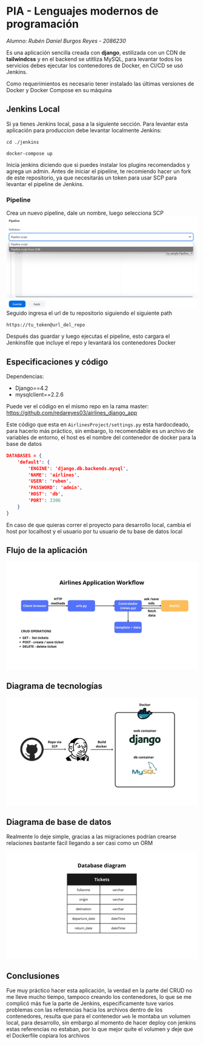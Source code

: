 # PIA - Lenguajes modernos de programación

*Alumno: Rubén Daniel Burgos Reyes - 2086230*

Es una aplicación sencilla creada con **django**, estilizada 
con un CDN de **tailwindcss** y en el backend se utitliza
MySQL, para levantar todos los servicios debes ejecutar los 
contenedores de Docker, en CI/CD se usó Jenkins. 

Como requerimientos es necesario tener instalado las últimas
versiones de Docker y Docker Compose en su máquina

## Jenkins Local
Si ya tienes Jenkins local, pasa a la siguiente sección. Para levantar esta aplicación para produccion debe levantar 
localmente Jenkins: 

```shell
cd ./jenkins
```
```shell
docker-compose up
```
Inicia jenkins diciendo que si puedes instalar los plugins recomendados
y agrega un admin. Antes de iniciar el pipeline, te recomiendo hacer un fork
de este repositorio, ya que necesitarás un token para usar SCP
para levantar el pipeline de Jenkins.

### Pipeline
Crea un nuevo pipeline, dale un nombre, luego selecciona SCP ![img.png](assets/img.png) 
Seguido ingresa el url de tu repositorio siguiendo el siguiente path

````shell
https://tu_token@url_del_repo
````

Después das guardar y luego ejecutas el pipeline, esto cargara el Jenkinsfile que
incluye el repo y levantará los contenedores Docker

## Especificaciones y código

Dependencias: 
- Django==4.2
- mysqlclient==2.2.6

Puede ver el código en el mismo repo en la rama master: 
https://github.com/redareyes03/airlines_django_app

Este código que esta en `AirlinesProject/settings.py` esta hardocdeado,
para hacerlo más práctico, sin embargo, lo recomendable es un archivo de
variables de entorno, el host es el nombre del contenedor de docker para la base de datos
````json
DATABASES = {
    'default': {
        'ENGINE': 'django.db.backends.mysql',
        'NAME': 'airlines',
        'USER': 'ruben',
        'PASSWORD': 'admin',
        'HOST': 'db',
        'PORT': 3306
    }
}
````
En caso de que quieras correr el proyecto para desarrollo local,
cambia el host por localhost y el usuario por tu usuario de tu 
base de datos local

## Flujo de la aplicación

![workflow_diagram.jpg](assets/workflow_diagram.jpg)

## Diagrama de tecnologías

![components_diagram.jpg](assets/components_diagram.jpg)

## Diagrama de base de datos
Realmente lo deje simple, gracias a las migraciones podrían 
crearse relaciones bastante fácil llegando a ser casi como
un ORM

![components_diagram.jpg](assets/db_diagram.jpg)
## Conclusiones 
Fue muy práctico hacer esta aplicación, la verdad en la parte del
CRUD no me lleve mucho tiempo, tampoco creando los contenedores, lo que 
se me complicó más fue la parte de Jenkins, especificamente tuve 
varios problemas con las referencias hacia los archivos dentro
de los contenedores, resulta que para el contenedor `web` le montaba
un volumen local, para desarrollo, sin embargo al momento de hacer
deploy con jenkins estas referencias no estaban, por lo que 
mejor quite el volumen y deje que el Dockerfile copiara los archivos


